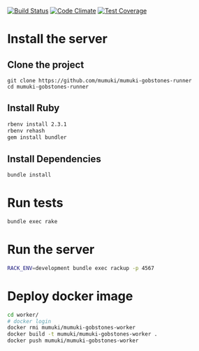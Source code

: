 [![Build Status](https://travis-ci.org/mumuki/mumuki-gobstones-server.svg?branch=master)](https://travis-ci.org/mumuki/mumuki-gobstones-server)
[![Code Climate](https://codeclimate.com/github/mumuki/mumuki-gobstones-server/badges/gpa.svg)](https://codeclimate.com/github/mumuki/mumuki-gobstones-server)
[![Test Coverage](https://codeclimate.com/github/mumuki/mumuki-gobstones-server/badges/coverage.svg)](https://codeclimate.com/github/mumuki/mumuki-gobstones-server)

# Install the server

## Clone the project

```
git clone https://github.com/mumuki/mumuki-gobstones-runner 
cd mumuki-gobstones-runner
```

## Install Ruby

```bash
rbenv install 2.3.1
rbenv rehash
gem install bundler
```

## Install Dependencies

```bash
bundle install
```

# Run tests

```bash
bundle exec rake
```

# Run the server

```bash
RACK_ENV=development bundle exec rackup -p 4567
```

# Deploy docker image

```bash
cd worker/
# docker login
docker rmi mumuki/mumuki-gobstones-worker
docker build -t mumuki/mumuki-gobstones-worker .
docker push mumuki/mumuki-gobstones-worker
```

